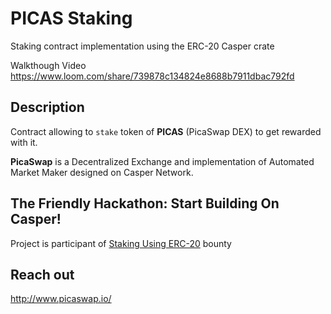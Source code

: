 # PICAS Staking

Staking contract implementation using the ERC-20 Casper crate

Walkthough Video https://www.loom.com/share/739878c134824e8688b7911dbac792fd

## Description

Contract allowing to `stake` token of **PICAS** (PicaSwap DEX) to get rewarded with it.

**PicaSwap** is a Decentralized Exchange and implementation of Automated Market Maker designed on Casper Network.

## The Friendly Hackathon: Start Building On Casper!

Project is participant of [Staking Using ERC-20](https://gitcoin.co/issue/casper-network/gitcoin-hackathon/26/100026594) bounty

## Reach out

http://www.picaswap.io/
